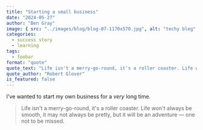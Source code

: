 ```yaml
---
title: "Starting a small business"
date: "2024-05-27"
author: "Ben Gray"
image: { src: "../images/blog/blog-07-1170x570.jpg", alt: "techy blog" }
categories:
  - success story
  - learning
tags:
  - foobar
format: "quote"
quote_text: "Life isn't a merry-go-round, it's a roller coaster. Life won't always be smooth, it may not always be pretty, but it will be an adventure — one not to be missed."
quote_author: "Robert Glover"
is_featured: false
---
```


<!-- endexcerpt -->

I've wanted to start my own business for a _very_ long time.

> Life isn't a merry-go-round, it's a roller coaster. Life won't always be smooth, it may not always be pretty, but it will be an adventure — one not to be missed.
